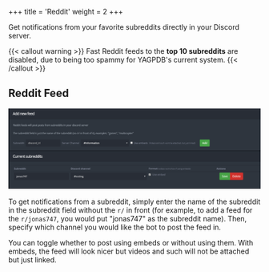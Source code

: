 +++
title = 'Reddit'
weight = 2
+++

Get notifications from your favorite subreddits directly in your Discord server.

<!--more-->

{{< callout warning >}}
Fast Reddit feeds to the **top 10 subreddits** are disabled, due to being too spammy for YAGPDB's current system.
{{< /callout >}}

## Reddit Feed

![Small showcase of the Reddit feeds interface.](./reddit.png)

To get notifications from a subreddit, simply enter the name of the subreddit in the subreddit field without the `r/` in
front (for example, to add a feed for the `r/jonas747`, you would put "jonas747" as the subreddit name). Then, specify
which channel you would like the bot to post the feed in.

You can toggle whether to post using embeds or without using them. With embeds, the feed will look nicer but videos and
such will not be attached but just linked.
